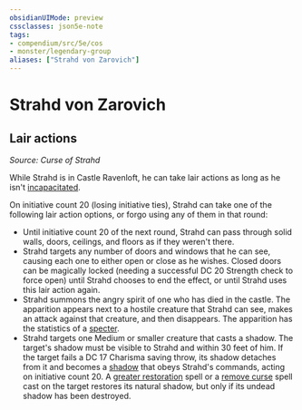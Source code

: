 ```yaml
---
obsidianUIMode: preview
cssclasses: json5e-note
tags:
- compendium/src/5e/cos
- monster/legendary-group
aliases: ["Strahd von Zarovich"]
---
```

# Strahd von Zarovich

## Lair actions
_Source: Curse of Strahd_

While Strahd is in Castle Ravenloft, he can take lair actions as long as he isn't [incapacitated](z_compendium/rules/conditions.md#incapacitated).

On initiative count 20 (losing initiative ties), Strahd can take one of the following lair action options, or forgo using any of them in that round:

- Until initiative count 20 of the next round, Strahd can pass through solid walls, doors, ceilings, and floors as if they weren't there.  
- Strahd targets any number of doors and windows that he can see, causing each one to either open or close as he wishes. Closed doors can be magically locked (needing a successful DC 20 Strength check to force open) until Strahd chooses to end the effect, or until Strahd uses this lair action again.  
- Strahd summons the angry spirit of one who has died in the castle. The apparition appears next to a hostile creature that Strahd can see, makes an attack against that creature, and then disappears. The apparition has the statistics of a [specter](z_compendium/bestiary/undead/specter.md).  
- Strahd targets one Medium or smaller creature that casts a shadow. The target's shadow must be visible to Strahd and within 30 feet of him. If the target fails a DC 17 Charisma saving throw, its shadow detaches from it and becomes a [shadow](z_compendium/bestiary/undead/shadow.md) that obeys Strahd's commands, acting on initiative count 20. A [greater restoration](z_compendium/spells/greater-restoration.md) spell or a [remove curse](z_compendium/spells/remove-curse.md) spell cast on the target restores its natural shadow, but only if its undead shadow has been destroyed.